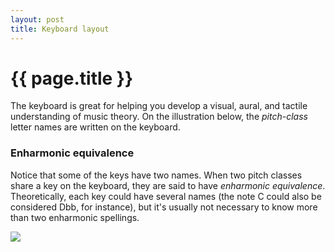 ```yaml
---
layout: post
title: Keyboard layout
---
```


{{ page.title }}
================

The keyboard is great for helping you develop a visual, aural, and tactile understanding of music theory. On the illustration below, the *pitch-class* letter names are written on the keyboard. 

### Enharmonic equivalence ###

Notice that some of the keys have two names. When two pitch classes share a key on the keyboard, they are said to have *enharmonic equivalence*. Theoretically, each key could have several names (the note C could also be considered Dbb, for instance), but it's usually not necessary to know more than two enharmonic spellings. 


![][keyboard]

[keyboard]: Graphics/keyboardlayout-small.png
